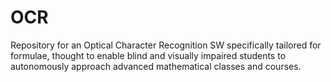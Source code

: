 # OCR
Repository for an Optical Character Recognition SW specifically tailored for formulae, thought to enable blind and visually impaired students to autonomously approach advanced mathematical classes and courses.
